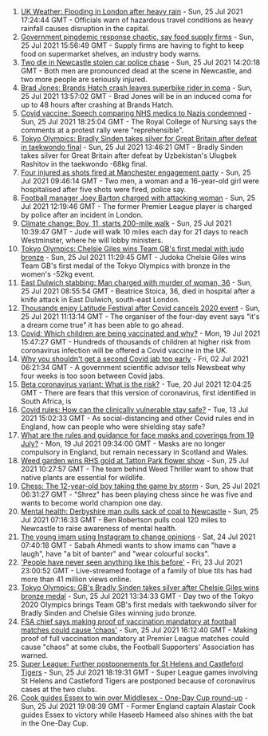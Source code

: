 1. [UK Weather: Flooding in London after heavy rain](https://www.bbc.co.uk/news/uk-england-london-57963856) - Sun, 25 Jul 2021 17:24:44 GMT - Officials warn of hazardous travel conditions as heavy rainfall causes disruption in the capital.
2. [Government pingdemic response chaotic, say food supply firms](https://www.bbc.co.uk/news/business-57936883) - Sun, 25 Jul 2021 15:56:49 GMT - Supply firms are having to fight to keep food on supermarket shelves, an industry body warns.
3. [Two die in Newcastle stolen car police chase](https://www.bbc.co.uk/news/uk-england-tyne-57963486) - Sun, 25 Jul 2021 14:20:18 GMT - Both men are pronounced dead at the scene in Newcastle, and two more people are seriously injured.
4. [Brad Jones: Brands Hatch crash leaves superbike rider in coma](https://www.bbc.co.uk/news/uk-england-kent-57963166) - Sun, 25 Jul 2021 13:57:02 GMT - Brad Jones will be in an induced coma for up to 48 hours after crashing at Brands Hatch.
5. [Covid vaccine: Speech comparing NHS medics to Nazis condemned](https://www.bbc.co.uk/news/uk-57962675) - Sun, 25 Jul 2021 18:25:04 GMT - The Royal College of Nursing says the comments at a protest rally were "reprehensible".
6. [Tokyo Olympics: Bradly Sinden takes silver for Great Britain after defeat in taekwondo final](https://www.bbc.co.uk/sport/olympics/57963176) - Sun, 25 Jul 2021 13:46:21 GMT - Bradly Sinden takes silver for Great Britain after defeat by Uzbekistan's Ulugbek Rashitov in the taekwondo -68kg final.
7. [Four injured as shots fired at Manchester engagement party](https://www.bbc.co.uk/news/uk-england-manchester-57960851) - Sun, 25 Jul 2021 09:46:14 GMT - Two men, a woman and a 16-year-old girl were hospitalised after five shots were fired, police say.
8. [Football manager Joey Barton charged with attacking woman](https://www.bbc.co.uk/news/uk-england-london-57960977) - Sun, 25 Jul 2021 12:19:46 GMT - The former Premier League player is charged by police after an incident in London.
9. [Climate change: Boy, 11, starts 200-mile walk](https://www.bbc.co.uk/news/uk-england-leeds-57961176) - Sun, 25 Jul 2021 10:39:47 GMT - Jude will walk 10 miles each day for 21 days to reach Westminster, where he will lobby ministers.
10. [Tokyo Olympics: Chelsie Giles wins Team GB's first medal with judo bronze](https://www.bbc.co.uk/sport/olympics/57960295) - Sun, 25 Jul 2021 11:29:45 GMT - Judoka Chelsie Giles wins Team GB's first medal of the Tokyo Olympics with bronze in the women's -52kg event.
11. [East Dulwich stabbing: Man charged with murder of woman, 36](https://www.bbc.co.uk/news/uk-england-london-57925777) - Sun, 25 Jul 2021 08:55:54 GMT - Beatrice Stoica, 36, died in hospital after a knife attack in East Dulwich, south-east London.
12. [Thousands enjoy Latitude Festival after Covid cancels 2020 event](https://www.bbc.co.uk/news/uk-england-suffolk-57960887) - Sun, 25 Jul 2021 11:13:14 GMT - The organiser of the four-day event says "it's a dream come true" it has been able to go ahead.
13. [Covid: Which children are being vaccinated and why?](https://www.bbc.co.uk/news/health-57888429) - Mon, 19 Jul 2021 15:47:27 GMT - Hundreds of thousands of children at higher risk from coronavirus infection will be offered a Covid vaccine in the UK.
14. [Why you shouldn't get a second Covid jab too early](https://www.bbc.co.uk/news/newsbeat-57682233) - Fri, 02 Jul 2021 06:21:34 GMT - A government scientific advisor tells Newsbeat why four weeks is too soon between Covid jabs.
15. [Beta coronavirus variant: What is the risk?](https://www.bbc.co.uk/news/health-55534727) - Tue, 20 Jul 2021 12:04:25 GMT - There are fears that this version of coronavirus, first identified in South Africa, is
16. [Covid rules: How can the clinically vulnerable stay safe?](https://www.bbc.co.uk/news/health-51997151) - Tue, 13 Jul 2021 15:02:33 GMT - As social-distancing and other Covid rules end in England, how can people who were shielding stay safe?
17. [What are the rules and guidance for face masks and coverings from 19 July?](https://www.bbc.co.uk/news/health-51205344) - Mon, 19 Jul 2021 09:34:00 GMT - Masks are no longer compulsory in England, but remain necessary in Scotland and Wales.
18. [Weed garden wins RHS gold at Tatton Park flower show](https://www.bbc.co.uk/news/uk-england-manchester-57961460) - Sun, 25 Jul 2021 10:27:57 GMT - The team behind Weed Thriller want to show that native plants are essential for wildlife.
19. [Chess: The 12-year-old boy taking the game by storm](https://www.bbc.co.uk/news/uk-england-london-57919082) - Sun, 25 Jul 2021 06:31:27 GMT - "Shrez" has been playing chess since he was five and wants to become world champion one day.
20. [Mental health: Derbyshire man pulls sack of coal to Newcastle](https://www.bbc.co.uk/news/uk-england-derbyshire-57915879) - Sun, 25 Jul 2021 07:16:33 GMT - Ben Robertson pulls coal 120 miles to Newcastle to raise awareness of mental health.
21. [The young imam using Instagram to change opinions](https://www.bbc.co.uk/news/uk-england-manchester-57946493) - Sat, 24 Jul 2021 07:40:18 GMT - Sabah Ahmedi wants to show imams can "have a laugh", have "a bit of banter" and "wear colourful socks".
22. ['People have never seen anything like this before'](https://www.bbc.co.uk/news/uk-england-leicestershire-57836610) - Fri, 23 Jul 2021 23:00:52 GMT - Live-streamed footage of a family of blue tits has had more than 41 million views online.
23. [Tokyo Olympics: GB's Bradly Sinden takes silver after Chelsie Giles wins bronze medal](https://www.bbc.co.uk/sport/olympics/57962633) - Sun, 25 Jul 2021 13:34:33 GMT - Day two of the Tokyo 2020 Olympics brings Team GB's first medals with taekwondo silver for Bradly Sinden and Chelsie Giles winning judo bronze.
24. [FSA chief says making proof of vaccination mandatory at football matches could cause 'chaos'](https://www.bbc.co.uk/sport/football/57963468) - Sun, 25 Jul 2021 16:12:40 GMT - Making proof of full vaccination mandatory at Premier League matches could cause "chaos" at some clubs, the Football Supporters' Association has warned.
25. [Super League: Further postponements for St Helens and Castleford Tigers](https://www.bbc.co.uk/sport/rugby-league/57964789) - Sun, 25 Jul 2021 18:19:31 GMT - Super League games involving St Helens and Castleford Tigers are postponed because of coronavirus cases at the two clubs.
26. [Cook guides Essex to win over Middlesex - One-Day Cup round-up](https://www.bbc.co.uk/sport/cricket/57963326) - Sun, 25 Jul 2021 19:08:39 GMT - Former England captain Alastair Cook guides Essex to victory while Haseeb Hameed also shines with the bat in the One-Day Cup.
